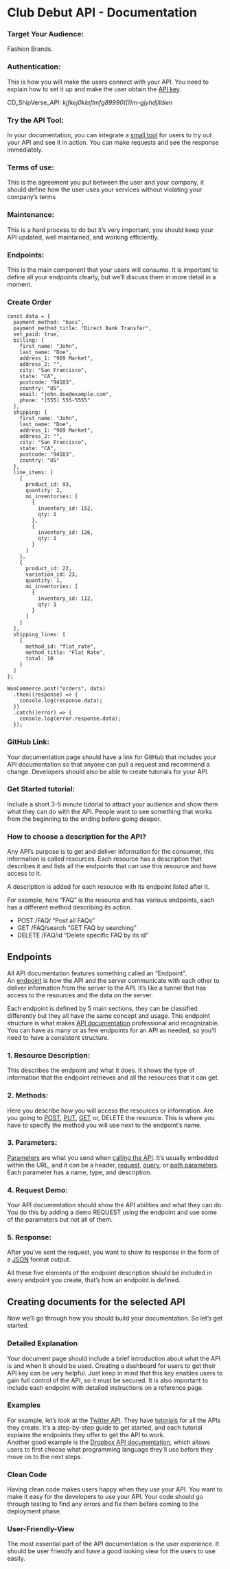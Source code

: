 # Club Debut API - Documentation

### Target Your Audience:

Fashion Brands.

### Authentication:

This is how you will make the users connect with your API. You need to explain how to set it up and make the user obtain the [API key](https://rapidapi.com/blog/api-glossary/api-key/).

CD_ShipVerse_API:   *kjfkej0klaflmfg89990(())m-gjyhdjlldien*

### Try the API Tool:

In your documentation, you can integrate a [small tool](https://rapidapi.com/blog/best-api-testing-tools/) for users to try out your API and see it in action. You can make requests and see the response immediately.

### Terms of use:

This is the agreement you put between the user and your company, it should define how the user uses your services without violating your company’s terms

### Maintenance:

This is a hard process to do but it’s very important, you should keep your API updated, well maintained, and working efficiently.

### Endpoints:

This is the main component that your users will consume. It is important to define all your endpoints clearly, but we’ll discuss them in more detail in a moment.

### Create Order
```
const data = {
  payment_method: "bacs",
  payment_method_title: "Direct Bank Transfer",
  set_paid: true,
  billing: {
    first_name: "John",
    last_name: "Doe",
    address_1: "969 Market",
    address_2: "",
    city: "San Francisco",
    state: "CA",
    postcode: "94103",
    country: "US",
    email: "john.doe@example.com",
    phone: "(555) 555-5555"
  },
  shipping: {
    first_name: "John",
    last_name: "Doe",
    address_1: "969 Market",
    address_2: "",
    city: "San Francisco",
    state: "CA",
    postcode: "94103",
    country: "US"
  },
  line_items: [
    {
      product_id: 93,
      quantity: 2,
      mi_inventories: [
        {
          inventory_id: 152,
          qty: 1
        },
        {
          inventory_id: 126,
          qty: 1
        }
      ]
    },
    {
      product_id: 22,
      variation_id: 23,
      quantity: 1,
      mi_inventories: [
        {
          inventory_id: 112,
          qty: 1
        }        
      ]
    }
  ],
  shipping_lines: [
    {
      method_id: "flat_rate",
      method_title: "Flat Rate",
      total: 10
    }
  ]
};

WooCommerce.post("orders", data)
  .then((response) => {
    console.log(response.data);
  })
  .catch((error) => {
    console.log(error.response.data);
  });
```


### GitHub Link:

Your documentation page should have a link for GitHub that includes your API documentation so that anyone can pull a request and recommend a change. Developers should also be able to create tutorials for your API.

### Get Started tutorial:

Include a short 3-5 minute tutorial to attract your audience and show them what they can do with the API. People want to see something that works from the beginning to the ending before going deeper.

### How to choose a description for the API?

Any API’s purpose is to get and deliver information for the consumer, this information is called resources. Each resource has a description that describes it and lists all the endpoints that can use this resource and have access to it.

A description is added for each resource with its endpoint listed after it.

For example, here “FAQ” is the resource and has various endpoints, each has a different method describing its action.

-   POST /FAQ/ “Post all FAQs”
-   GET /FAQ/search “GET FAQ by searching”
-   DELETE /FAQ/id “Delete specific FAQ by its id”

## Endpoints

All API documentation features something called an “Endpoint”. An [endpoint](https://rapidapi.com/blog/api-glossary/endpoint/) is how the API and the server communicate with each other to deliver information from the server to the API. It’s like a tunnel that has access to the resources and the data on the server.

Each endpoint is defined by 5 main sections, they can be classified differently but they all have the same concept and usage. This endpoint structure is what makes [API documentation](https://rapidapi.com/blog/api-glossary/api-documentation/) professional and recognizable. You can have as many or as few endpoints for an API as needed, so you’ll need to have a consistent structure.

### 1. Resource Description:

This describes the endpoint and what it does. It shows the type of information that the endpoint retrieves and all the resources that it can get.

### 2. Methods:

Here you describe how you will access the resources or information. Are you going to [POST](https://rapidapi.com/blog/api-glossary/post/), [PUT](https://rapidapi.com/blog/put-vs-patch/), [GET](https://rapidapi.com/blog/api-glossary/get/) or, DELETE the resource. This is where you have to specify the method you will use next to the endpoint’s name.

### 3. Parameters:

[Parameters](https://rapidapi.com/blog/api-glossary/parameters/) are what you send when [calling the API](https://rapidapi.com/blog/how-to-use-an-api/). It’s usually embedded within the URL, and it can be a header, [request](https://rapidapi.com/blog/api-glossary/api-request/), [query](https://rapidapi.com/blog/api-glossary/parameters/query/), or [path parameters](https://rapidapi.com/blog/api-glossary/parameters/path/). Each parameter has a name, type, and description.

### 4. Request Demo:

Your API documentation should show the API abilities and what they can do. You do this by adding a demo REQUEST using the endpoint and use some of the parameters but not all of them.

### 5. Response:

After you’ve sent the request, you want to show its response in the form of a [JSON](https://rapidapi.com/blog/api-glossary/json/) format output.

All these five elements of the endpoint description should be included in every endpoint you create, that’s how an endpoint is defined.

## Creating documents for the selected API

Now we’ll go through how you should build your documentation. So let’s get started.

### Detailed Explanation

Your document page should include a brief introduction about what the API is and when it should be used. Creating a dashboard for users to get their API key can be very helpful. Just keep in mind that this key enables users to gain full control of the API, so it must be secured. It is also important to include each endpoint with detailed instructions on a reference page.

### Examples

For example, let’s look at the [Twitter API](https://developer.twitter.com/en/docs/twitter-api). They have [tutorials](https://developer.twitter.com/en/docs/twitter-api/tutorials) for all the APIs they create. It’s a step-by-step guide to get started, and each tutorial explains the endpoints they offer to get the API to work.  
Another good example is the [Dropbox API documentation](https://www.dropbox.com/developers/documentation), which allows users to first choose what programming language they’ll use before they move on to the next steps.

### Clean Code

Having clean code makes users happy when they use your API. You want to make it easy for the developers to use your API. Your code should go through testing to find any errors and fix them before coming to the deployment phase.

### User-Friendly-View

The most essential part of the API documentation is the user experience. It should be user friendly and have a good looking view for the users to use easily.